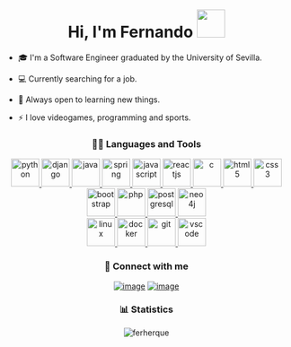 <h1 align="center">Hi, I'm Fernando  <img height="50" src="https://cdn3.emoji.gg/emojis/8441-peepohey.gif"></h1>
	
- 🎓 I'm a Software Engineer graduated by the University of Sevilla.

- 💻 Currently searching for a job.

- 🔭 Always open to learning new things.

- ⚡ I love videogames, programming and sports.

<h3 align="center">👨‍💻 Languages and Tools</h3>

<p align="center"> 
  <a href="https://www.python.org" target="_blank">
    <img src="https://cdn.jsdelivr.net/gh/devicons/devicon/icons/python/python-original.svg" alt="python" width="50" height="50" />
  </a>
  <a href="https://www.python.org" target="_blank">
    <img src="https://cdn.jsdelivr.net/gh/devicons/devicon/icons/django/django-plain.svg" alt="django" width="50" height="50" />
  </a>
  <a href="https://www.oracle.com/java/" target="_blank">
    <img src="https://cdn.jsdelivr.net/gh/devicons/devicon/icons/java/java-original.svg" alt="java" width="50" height="50" />
  </a>
  <a href="https://spring.io/" target="_blank">
    <img src="https://cdn.jsdelivr.net/gh/devicons/devicon/icons/spring/spring-original.svg" alt="spring" width="50" height="50" />
  </a>
  <a href="https://developer.mozilla.org/docs/Web/JavaScript" target="_blank">
    <img src="https://cdn.jsdelivr.net/gh/devicons/devicon/icons/javascript/javascript-original.svg" alt="javascript" width="50" height="50" />
  </a>
  <a href="https://reactjs.org/" target="_blank">
    <img src="https://cdn.jsdelivr.net/gh/devicons/devicon/icons/react/react-original.svg" alt="reactjs" width="50" height="50" />
  </a>
  <a href="https://www.w3schools.com/c/" target="_blank">
    <img src="https://cdn.jsdelivr.net/gh/devicons/devicon/icons/c/c-original.svg" alt="c" width="50" height="50" />
  </a>
  <a href="https://www.w3schools.com/html/" target="_blank">
    <img src="https://cdn.jsdelivr.net/gh/devicons/devicon/icons/html5/html5-original.svg" alt="html5" width="50" height="50" />
  </a>
  <a href="https://developer.mozilla.org/docs/Web/CSS" target="_blank">
    <img src="https://cdn.jsdelivr.net/gh/devicons/devicon/icons/css3/css3-original.svg" alt="css3" width="50" height="50" />
  </a>
  <a href="https://getbootstrap.com/" target="_blank">
    <img src="https://cdn.jsdelivr.net/gh/devicons/devicon/icons/bootstrap/bootstrap-original.svg" alt="bootstrap" width="50" height="50" />
  </a>
  <a href="https://www.php.net/" target="_blank">
    <img src="https://cdn.jsdelivr.net/gh/devicons/devicon/icons/php/php-original.svg" alt="php" width="50" height="50" />
  </a>
  <a href="https://www.postgresql.org/" target="_blank">
    <img src="https://cdn.jsdelivr.net/gh/devicons/devicon/icons/postgresql/postgresql-original.svg" alt="postgresql" width="50" height="50" />
  </a>
  <a href="https://neo4j.com/" target="_blank">
    <img src="https://cdn.jsdelivr.net/gh/devicons/devicon/icons/neo4j/neo4j-original.svg" alt="neo4j" width="50" height="50" />
  </a>
  <br>
  <a href="https://www.linux.org/" target="_blank">
    <img src="https://cdn.jsdelivr.net/gh/devicons/devicon/icons/linux/linux-original.svg" alt="linux" width="50" height="50" />
  </a>
  <a href="https://www.docker.com/" target="_blank">
    <img src="https://cdn.jsdelivr.net/gh/devicons/devicon/icons/docker/docker-original.svg" alt="docker" width="50" height="50" />
  </a>
  <a href="https://git-scm.com/" target="_blank">
    <img src="https://cdn.jsdelivr.net/gh/devicons/devicon/icons/git/git-original.svg" alt="git" width="50" height="50" />
  </a>
  <a href="https://code.visualstudio.com/" target="_blank">
    <img src="https://cdn.jsdelivr.net/gh/devicons/devicon/icons/vscode/vscode-original.svg" alt="vscode" width="50" height="50" />
  </a>
</p>

<h3 align="center">📩 Connect with me</h3>
<div align="center">

[![image](https://img.shields.io/badge/LinkedIn-0077B5?style=for-the-badge&logo=linkedin&logoColor=white)](https://www.linkedin.com/in/ferherque/)
[![image](https://img.shields.io/badge/Gmail-D14836?style=for-the-badge&logo=gmail&logoColor=white)](mailto:fernandohq23@gmail.com)
  
<h3 align="center">📊 Statistics</h3>

<img src="https://github-readme-stats.vercel.app/api?username=ferherque&show_icons=true&theme=dracula" alt="ferherque" />
	
</div>
